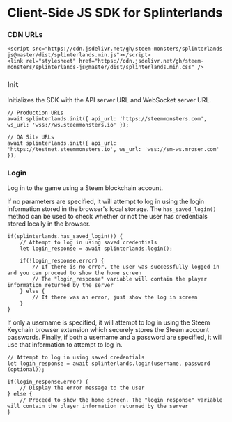 # Client-Side JS SDK for Splinterlands

### CDN URLs

```
<script src="https://cdn.jsdelivr.net/gh/steem-monsters/splinterlands-js@master/dist/splinterlands.min.js"></script>
<link rel="stylesheet" href="https://cdn.jsdelivr.net/gh/steem-monsters/splinterlands-js@master/dist/splinterlands.min.css" />
```

### Init

Initializes the SDK with the API server URL and WebSocket server URL.

```
// Production URLs
await splinterlands.init({ api_url: 'https://steemmonsters.com', ws_url: 'wss://ws.steemmonsters.io' });

// QA Site URLs
await splinterlands.init({ api_url: 'https://testnet.steemmonsters.io', ws_url: 'wss://sm-ws.mrosen.com' });
```

### Login

Log in to the game using a Steem blockchain account.

If no parameters are specified, it will attempt to log in using the login information stored in the browser's local storage. The `has_saved_login()` method can be used to check whether or not the user has credentials stored locally in the browser.

```
if(splinterlands.has_saved_login()) {
	// Attempt to log in using saved credentials
	let login_response = await splinterlands.login();

	if(!login_response.error) {
		// If there is no error, the user was successfully logged in and you can proceed to show the home screen
		// The "login_response" variable will contain the player information returned by the server
	} else {
		// If there was an error, just show the log in screen
	}
}
```

If only a username is specified, it will attempt to log in using the Steem Keychain browser extension which securely stores the Steem account passwords. Finally, if both a username and a password are specified, it will use that information to attempt to log in.

```
// Attempt to log in using saved credentials
let login_response = await splinterlands.login(username, password (optional));

if(login_response.error) {
	// Display the error message to the user
} else {
	// Proceed to show the home screen. The "login_response" variable will contain the player information returned by the server
}
```
